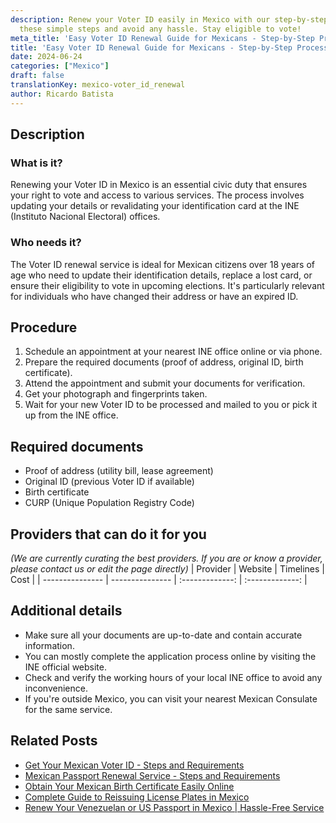 ```yaml
---
description: Renew your Voter ID easily in Mexico with our step-by-step guide. Follow
  these simple steps and avoid any hassle. Stay eligible to vote!
meta_title: 'Easy Voter ID Renewal Guide for Mexicans - Step-by-Step Process'
title: 'Easy Voter ID Renewal Guide for Mexicans - Step-by-Step Process'
date: 2024-06-24
categories: ["Mexico"]
draft: false
translationKey: mexico-voter_id_renewal
author: Ricardo Batista
---
```



## Description
### What is it?
Renewing your Voter ID in Mexico is an essential civic duty that ensures your right to vote and access to various services. The process involves updating your details or revalidating your identification card at the INE (Instituto Nacional Electoral) offices.

### Who needs it?
The Voter ID renewal service is ideal for Mexican citizens over 18 years of age who need to update their identification details, replace a lost card, or ensure their eligibility to vote in upcoming elections. It's particularly relevant for individuals who have changed their address or have an expired ID.

## Procedure

1. Schedule an appointment at your nearest INE office online or via phone.
2. Prepare the required documents (proof of address, original ID, birth certificate).
3. Attend the appointment and submit your documents for verification.
4. Get your photograph and fingerprints taken.
5. Wait for your new Voter ID to be processed and mailed to you or pick it up from the INE office.


## Required documents

- Proof of address (utility bill, lease agreement)
- Original ID (previous Voter ID if available)
- Birth certificate
- CURP (Unique Population Registry Code)


## Providers that can do it for you
_(We are currently curating the best providers. If you are or know a provider, please contact us or edit the page directly)_
| Provider        |     Website     |     Timelines    |       Cost      |
| --------------- | --------------- |  :-------------: | :-------------: |

## Additional details

- Make sure all your documents are up-to-date and contain accurate information.
- You can mostly complete the application process online by visiting the INE official website.
- Check and verify the working hours of your local INE office to avoid any inconvenience.
- If you're outside Mexico, you can visit your nearest Mexican Consulate for the same service.

## Related Posts

- [Get Your Mexican Voter ID - Steps and Requirements](https://tramitit.com/guides/mexico/voter_id/)
- [Mexican Passport Renewal Service - Steps and Requirements](https://tramitit.com/guides/mexico/mexican_passport/)
- [Obtain Your Mexican Birth Certificate Easily Online](https://tramitit.com/guides/mexico/birth_certificate/)
- [Complete Guide to Reissuing License Plates in Mexico](https://tramitit.com/guides/mexico/reissuance_of_license_plates/)
- [Renew Your Venezuelan or US Passport in Mexico | Hassle-Free Service](https://tramitit.com/guides/mexico/passport_renewal/)